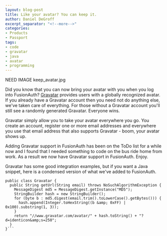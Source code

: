 ```yaml
---
layout: blog-post
title: Like your avatar? You can keep it.
author: Daniel DeGroff
excerpt_separator: "<!--more-->"
categories:
- Products
- Passport
tags:
- code
- gravatar
- java
- avatar
- programming
---
```

NEED IMAGE keep_avatar.jpg

Did you know that you can now bring your avatar with you when you log into FusionAuth?
<a href="https://en.gravatar.com/">Gravatar</a> provides users with a globally recognized avatar. If you already have a Gravatar account then you need not do anything else, we've taken care of everything. For those without a Gravatar account you'll still see a randomly generated Gravatar. Everyone wins.
<!--more-->

Gravatar simply allow you to take your avatar everywhere you go. You create an account, register one or more email addresses and everywhere you use that email address that also supports Gravatar - boom, your avatar shows up.

Adding Gravatar support in FusionAuth has been on the ToDo list for a while now and I found that I needed something to code on the bus ride home from work. As a result we now have Gravatar support in FusionAuth. Enjoy.

Gravatar has some good integration examples, but if you want a Java snippet, here is a condensed version of what we've added to FusionAuth.

```
public class Gravatar {
  public String getUrl(String email) throws NoSuchAlgorithmException {
    MessageDigest md5 = MessageDigest.getInstance("MD5");
    StringBuilder hash = new StringBuilder();
    for (byte b : md5.digest(email.trim().toLowerCase().getBytes())) {
      hash.append(Integer.toHexString((b &amp; 0xFF) | 0x100).substring(1, 3));
    }
    return "//www.gravatar.com/avatar/" + hash.toString() + "?d=identicon&amp;s=250";
  }
}```
